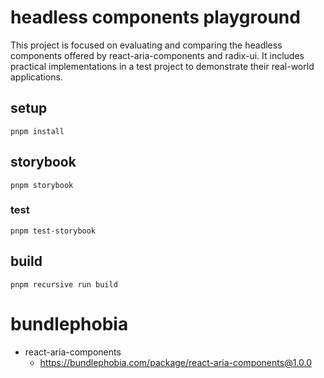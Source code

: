 # headless components playground

This project is focused on evaluating and comparing the headless components offered by react-aria-components and radix-ui. It includes practical implementations in a test project to demonstrate their real-world applications.

## setup

```
pnpm install
```

## storybook

```
pnpm storybook
```

### test

```
pnpm test-storybook
```

## build

```
pnpm recursive run build
```

# bundlephobia

- react-aria-components
  - https://bundlephobia.com/package/react-aria-components@1.0.0
